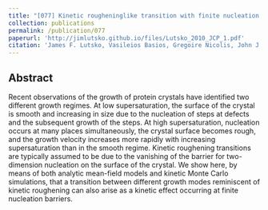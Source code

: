 ```yaml
---
title: "[077] Kinetic rougheninglike transition with finite nucleation barrier"
collection: publications
permalink: /publication/077
paperurl: 'http://jimlutsko.github.io/files/Lutsko_2010_JCP_1.pdf'
citation: 'James F. Lutsko, Vasileios Basios, Gregoire Nicolis, John J. Kozak, Mike Sleutel, and Dominique Maes, &quot;Kinetic rougheninglike transition with finite nucleation barrier&quot;, <i>J. of Chemical Physics</i>, <strong>132</strong>, 35102 (2010)'
---
```

Abstract
---
Recent observations of the growth of protein crystals have identified two different growth regimes. At low supersaturation, the surface of the crystal is smooth and increasing in size due to the nucleation of steps at defects and the subsequent growth of the steps. At high supersaturation, nucleation occurs at many places simultaneously, the crystal surface becomes rough, and the growth velocity increases more rapidly with increasing supersaturation than in the smooth regime. Kinetic roughening transitions are typically assumed to be due to the vanishing of the barrier for two-dimension nucleation on the surface of the crystal. We show here, by means of both analytic mean-field models and kinetic Monte Carlo simulations, that a transition between different growth modes reminiscent of kinetic roughening can also arise as a kinetic effect occurring at finite nucleation barriers.

